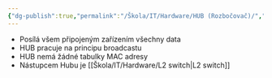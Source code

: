 ```yaml
---
{"dg-publish":true,"permalink":"/Škola/IT/Hardware/HUB (Rozbočovač)/","tags":["Hardware","IT"],"created":"2023-12-14T19:05:22.626+01:00","updated":"2024-05-05T13:42:01.434+02:00"}
---
```


- Posílá všem připojeným zařízením všechny data
- HUB pracuje na principu broadcastu
- HUB nemá žádné tabulky MAC adresy
- Nástupcem Hubu je [[Škola/IT/Hardware/L2 switch\|L2 switch]]